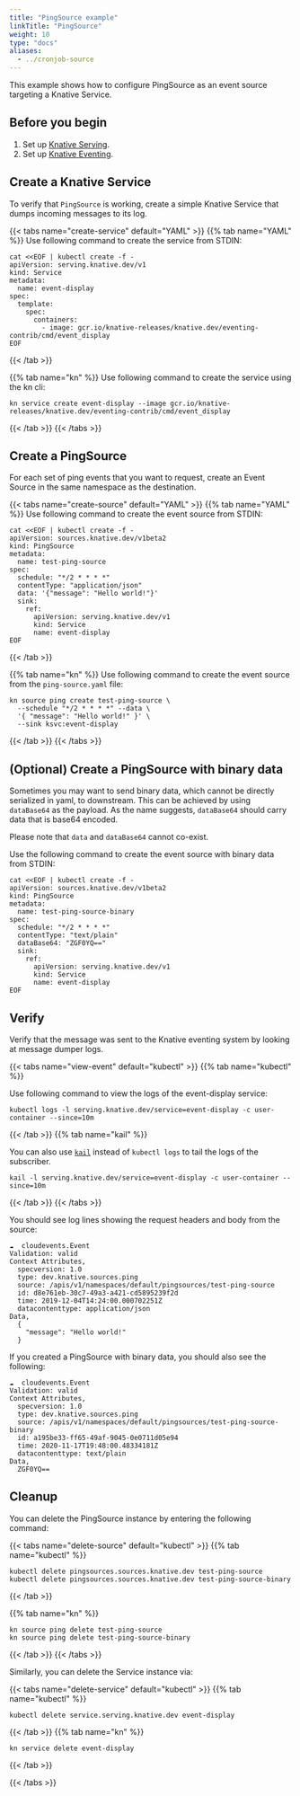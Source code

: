 ```yaml
---
title: "PingSource example"
linkTitle: "PingSource"
weight: 10
type: "docs"
aliases:
  - ../cronjob-source
---
```


This example shows how to configure PingSource as an event source targeting
a Knative Service.

## Before you begin

1. Set up [Knative Serving](../../../serving).
1. Set up [Knative Eventing](../../../eventing).

## Create a Knative Service

To verify that `PingSource` is working, create a simple Knative
Service that dumps incoming messages to its log.

{{< tabs name="create-service" default="YAML" >}}
{{% tab name="YAML" %}}
Use following command to create the service from STDIN:

```shell
cat <<EOF | kubectl create -f -
apiVersion: serving.knative.dev/v1
kind: Service
metadata:
  name: event-display
spec:
  template:
    spec:
      containers:
        - image: gcr.io/knative-releases/knative.dev/eventing-contrib/cmd/event_display
EOF
```
{{< /tab >}}

{{% tab name="kn" %}}
Use following command to create the service using the kn cli:

```shell
kn service create event-display --image gcr.io/knative-releases/knative.dev/eventing-contrib/cmd/event_display
```
{{< /tab >}}
{{< /tabs >}}

## Create a PingSource

For each set of ping events that you want to request, create an Event
Source in the same namespace as the destination.

{{< tabs name="create-source" default="YAML" >}}
{{% tab name="YAML" %}}
Use following command to create the event source from STDIN:

```shell
cat <<EOF | kubectl create -f -
apiVersion: sources.knative.dev/v1beta2
kind: PingSource
metadata:
  name: test-ping-source
spec:
  schedule: "*/2 * * * *"
  contentType: "application/json"
  data: '{"message": "Hello world!"}'
  sink:
    ref:
      apiVersion: serving.knative.dev/v1
      kind: Service
      name: event-display
EOF
```
{{< /tab >}}

{{% tab name="kn" %}}
Use following command to create the event source from the `ping-source.yaml` file:

```shell
kn source ping create test-ping-source \
  --schedule "*/2 * * * *" --data \
  '{ "message": "Hello world!" }' \
  --sink ksvc:event-display
```
{{< /tab >}}
{{< /tabs >}}

## (Optional) Create a PingSource with binary data

Sometimes you may want to send binary data, which cannot be directly serialized in yaml, to downstream. This can be achieved by using `dataBase64` as the payload. As the name suggests, `dataBase64` should carry data that is base64 encoded.

Please note that `data` and `dataBase64` cannot co-exist.

Use the following command to create the event source with binary data from STDIN:

```shell
cat <<EOF | kubectl create -f -
apiVersion: sources.knative.dev/v1beta2
kind: PingSource
metadata:
  name: test-ping-source-binary
spec:
  schedule: "*/2 * * * *"
  contentType: "text/plain"
  dataBase64: "ZGF0YQ=="
  sink:
    ref:
      apiVersion: serving.knative.dev/v1
      kind: Service
      name: event-display
EOF
```

## Verify

Verify that the message was sent to the Knative eventing system by
looking at message dumper logs.

{{< tabs name="view-event" default="kubectl" >}}
{{% tab name="kubectl" %}}

Use following command to view the logs of the event-display service:

```shell
kubectl logs -l serving.knative.dev/service=event-display -c user-container --since=10m
```

{{< /tab >}}
{{% tab name="kail" %}}

You can also use [`kail`](https://github.com/boz/kail) instead of `kubectl logs`
to tail the logs of the subscriber.

```shell
kail -l serving.knative.dev/service=event-display -c user-container --since=10m
```

{{< /tab >}}
{{< /tabs >}}

You should see log lines showing the request headers and body from the source:

```shell
☁️  cloudevents.Event
Validation: valid
Context Attributes,
  specversion: 1.0
  type: dev.knative.sources.ping
  source: /apis/v1/namespaces/default/pingsources/test-ping-source
  id: d8e761eb-30c7-49a3-a421-cd5895239f2d
  time: 2019-12-04T14:24:00.000702251Z
  datacontenttype: application/json
Data,
  {
    "message": "Hello world!"
  }
```

If you created a PingSource with binary data, you should also see the following:

```shell
☁️  cloudevents.Event
Validation: valid
Context Attributes,
  specversion: 1.0
  type: dev.knative.sources.ping
  source: /apis/v1/namespaces/default/pingsources/test-ping-source-binary
  id: a195be33-ff65-49af-9045-0e0711d05e94
  time: 2020-11-17T19:48:00.48334181Z
  datacontenttype: text/plain
Data,
  ZGF0YQ==
```

## Cleanup

You can delete the PingSource instance by entering the following command:

{{< tabs name="delete-source" default="kubectl" >}}
{{% tab name="kubectl" %}}
```shell
kubectl delete pingsources.sources.knative.dev test-ping-source
kubectl delete pingsources.sources.knative.dev test-ping-source-binary
```
{{< /tab >}}

{{% tab name="kn" %}}
```shell
kn source ping delete test-ping-source
kn source ping delete test-ping-source-binary
```
{{< /tab >}}
{{< /tabs >}}


Similarly, you can delete the Service instance via:

{{< tabs name="delete-service" default="kubectl" >}}
{{% tab name="kubectl" %}}
```shell
kubectl delete service.serving.knative.dev event-display
```
{{< /tab >}}
{{% tab name="kn" %}}
```shell
kn service delete event-display
```
{{< /tab >}}

{{< /tabs >}}
